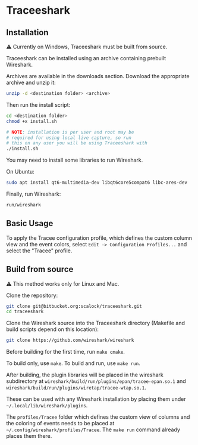 # Traceeshark

## Installation

:warning: Currently on Windows, Traceeshark must be built from source.

Traceeshark can be installed using an archive containing prebuilt Wireshark.

Archives are available in the downloads section. Download the appropriate archive and unzip it:

```bash
unzip -d <destination folder> <archive>
```

Then run the install script:

```bash
cd <destination folder>
chmod +x install.sh

# NOTE: installation is per user and root may be
# required for using local live capture, so run
# this on any user you will be using Traceeshark with
./install.sh
```

You may need to install some libraries to run Wireshark.

On Ubuntu:

```bash
sudo apt install qt6-multimedia-dev libqt6core5compat6 libc-ares-dev
```

Finally, run Wireshark:

```bash
run/wireshark
```

## Basic Usage

To apply the Tracee configuration profile, which defines the custom column view and the event colors, select `Edit -> Configuration Profiles...` and select the "Tracee" profile.

## Build from source

:warning: This method works only for Linux and Mac.

Clone the repository:

```bash
git clone git@bitbucket.org:scalock/traceeshark.git
cd traceeshark
```

Clone the Wireshark source into the Traceeshark directory (Makefile and build scripts depend on this location):

```bash
git clone https://github.com/wireshark/wireshark
```

Before building for the first time, run `make cmake`.

To build only, use `make`. To build and run, use `make run`.

After building, the plugin libraries will be placed in the wireshark subdirectory at `wireshark/build/run/plugins/epan/tracee-epan.so.1` and `wireshark/build/run/plugins/wiretap/tracee-wtap.so.1`.

These can be used with any Wireshark installation by placing them under `~/.local/lib/wireshark/plugins`.

The `profiles/Tracee` folder which defines the custom view of columns and the coloring of events needs to be placed at `~/.config/wireshark/profiles/Tracee`. The `make run` command already places them there.
